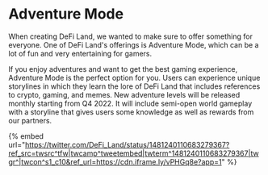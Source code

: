 # Adventure Mode

When creating DeFi Land, we wanted to make sure to offer something for everyone. One of DeFi Land's offerings is Adventure Mode, which can be a lot of fun and very entertaining for gamers.

If you enjoy adventures and want to get the best gaming experience, Adventure Mode is the perfect option for you. Users can experience unique storylines in which they learn the lore of DeFi Land that includes references to crypto, gaming, and memes. New adventure levels will be released monthly starting from Q4 2022. It will include semi-open world gameplay with a storyline that gives users some knowledge as well as rewards from our partners.

{% embed url="https://twitter.com/DeFi_Land/status/1481240110683279367?ref_src=twsrc^tfw|twcamp^tweetembed|twterm^1481240110683279367|twgr^|twcon^s1_c10&ref_url=https://cdn.iframe.ly/vPHGq8e?app=1" %}
